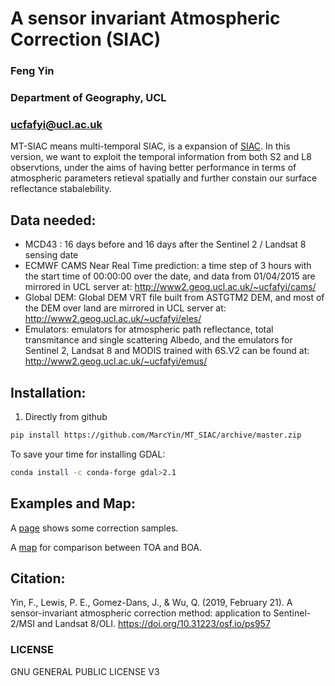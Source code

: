 # A sensor invariant Atmospheric Correction (SIAC)
### Feng Yin
### Department of Geography, UCL
### ucfafyi@ucl.ac.uk


MT-SIAC means multi-temporal SIAC, is a expansion of [SIAC](https://github.com/MarcYin/SIAC/). In this version, we want to exploit the temporal information from both S2 and L8 observtions, under the aims of having better performance in terms of atmospheric parameters retieval spatially and further constain our surface reflectance stabalebility. 

## Data needed:
* MCD43 : 16 days before and 16 days after the Sentinel 2 / Landsat 8 sensing date
* ECMWF CAMS Near Real Time prediction: a time step of 3 hours with the start time of 00:00:00 over the date, and data from 01/04/2015 are mirrored in UCL server at: http://www2.geog.ucl.ac.uk/~ucfafyi/cams/
* Global DEM: Global DEM VRT file built from ASTGTM2 DEM, and most of the DEM over land are mirrored in UCL server at: http://www2.geog.ucl.ac.uk/~ucfafyi/eles/
* Emulators: emulators for atmospheric path reflectance, total transmitance and single scattering Albedo, and the emulators for Sentinel 2, Landsat 8 and MODIS trained with 6S.V2 can be found at: http://www2.geog.ucl.ac.uk/~ucfafyi/emus/

## Installation:

1. Directly from github 

```bash
pip install https://github.com/MarcYin/MT_SIAC/archive/master.zip
```

To save your time for installing GDAL:

```bash
conda install -c conda-forge gdal>2.1
```
## Examples and Map:

A [page](http://www2.geog.ucl.ac.uk/~ucfafyi/Atmo_Cor/index.html) shows some correction samples.

A [map](http://www2.geog.ucl.ac.uk/~ucfafyi/map) for comparison between TOA and BOA.

## Citation:

Yin, F., Lewis, P. E., Gomez-Dans, J., & Wu, Q. (2019, February 21). A sensor-invariant atmospheric correction method: application to Sentinel-2/MSI and Landsat 8/OLI. https://doi.org/10.31223/osf.io/ps957

### LICENSE
GNU GENERAL PUBLIC LICENSE V3
